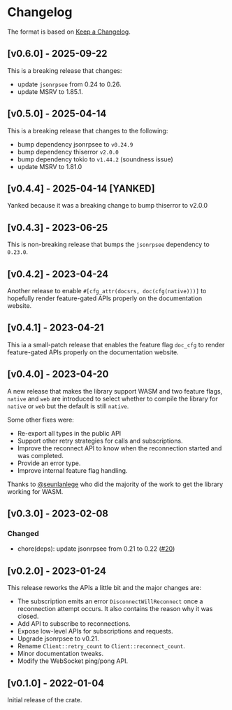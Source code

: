 # Changelog

The format is based on [Keep a Changelog].

[Keep a Changelog]: http://keepachangelog.com/en/1.0.0/

## [v0.6.0] - 2025-09-22

This is a breaking release that changes:
 - update `jsonrpsee` from 0.24 to 0.26.
 - update MSRV to 1.85.1.

## [v0.5.0] - 2025-04-14

This is a breaking release that changes to the following:
- bump dependency jsonrpsee to `v0.24.9`
- bump dependency thiserror `v2.0.0`
- bump dependency tokio to `v1.44.2` (soundness issue)
- update MSRV to 1.81.0

## [v0.4.4] - 2025-04-14 [YANKED]

Yanked because it was a breaking change to bump thiserror to v2.0.0

## [v0.4.3] - 2023-06-25

This is non-breaking release that bumps the `jsonrpsee` dependency to `0.23.0`.

## [v0.4.2] - 2023-04-24

Another release to enable `#[cfg_attr(docsrs, doc(cfg(native)))]` to hopefully
render feature-gated APIs properly on the documentation website.

## [v0.4.1] - 2023-04-21

This ia a small-patch release that enables the feature flag `doc_cfg` to 
render feature-gated APIs properly on the documentation website.

## [v0.4.0] - 2023-04-20

A new release that makes the library support WASM and two feature flags, `native` and `web` are introduced
to select whether to compile the library for `native` or `web` but the default is still `native`.

Some other fixes were:
- Re-export all types in the public API
- Support other retry strategies for calls and subscriptions.
- Improve the reconnect API to know when the reconnection started and was completed.
- Provide an error type.
- Improve internal feature flag handling.

Thanks to [@seunlanlege](https://github.com/seunlanlege) who did the majority of the work
to get the library working for WASM.

## [v0.3.0] - 2023-02-08

### Changed
- chore(deps): update jsonrpsee from 0.21 to 0.22 ([#20](https://github.com/niklasad1/reconnecting-jsonrpsee-ws-client/pull/20))

## [v0.2.0] - 2023-01-24

This release reworks the APIs a little bit and the major changes are:
- The subscription emits an error `DisconnectWillReconnect` once
a reconnection attempt occurs. It also contains the reason why it
was closed.
- Add API to subscribe to reconnections.
- Expose low-level APIs for subscriptions and requests.
- Upgrade jsonrpsee to v0.21.
- Rename `Client::retry_count` to `Client::reconnect_count`.
- Minor documentation tweaks.
- Modify the WebSocket ping/pong API.

## [v0.1.0] - 2022-01-04

Initial release of the crate.
